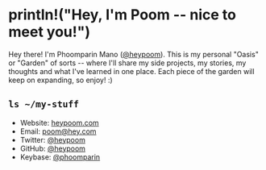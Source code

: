 # println!("Hey, I'm Poom -- nice to meet you!")

Hey there! I'm Phoomparin Mano ([@heypoom](https://heypoom.com)). This is my personal "Oasis" or "Garden" of sorts -- where I'll share my side projects, my stories, my thoughts and what I've learned in one place. Each piece of the garden will keep on expanding, so enjoy! :)

## `ls ~/my-stuff`

- Website: [heypoom.com](https://heypoom.com)
- Email: [poom@hey.com](mailto:poom@hey.com)
- Twitter: [@heypoom](https://twitter.com/heypoom)
- GitHub: [@heypoom](https://github.com/heypoom)
- Keybase: [@phoomparin](https://keybase.com/phoomparin)
